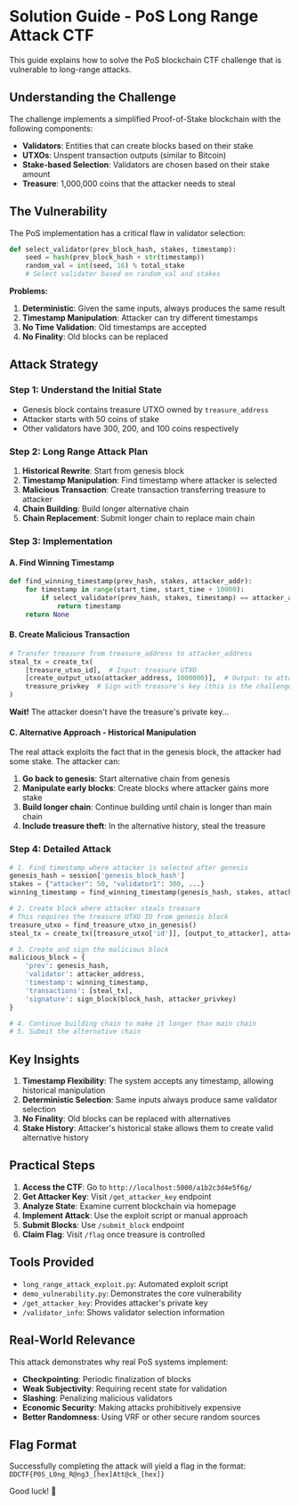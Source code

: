 # Solution Guide - PoS Long Range Attack CTF

This guide explains how to solve the PoS blockchain CTF challenge that is vulnerable to long-range attacks.

## Understanding the Challenge

The challenge implements a simplified Proof-of-Stake blockchain with the following components:
- **Validators**: Entities that can create blocks based on their stake
- **UTXOs**: Unspent transaction outputs (similar to Bitcoin)
- **Stake-based Selection**: Validators are chosen based on their stake amount
- **Treasure**: 1,000,000 coins that the attacker needs to steal

## The Vulnerability

The PoS implementation has a critical flaw in validator selection:

```python
def select_validator(prev_block_hash, stakes, timestamp):
    seed = hash(prev_block_hash + str(timestamp))
    random_val = int(seed, 16) % total_stake
    # Select validator based on random_val and stakes
```

**Problems:**
1. **Deterministic**: Given the same inputs, always produces the same result
2. **Timestamp Manipulation**: Attacker can try different timestamps
3. **No Time Validation**: Old timestamps are accepted
4. **No Finality**: Old blocks can be replaced

## Attack Strategy

### Step 1: Understand the Initial State
- Genesis block contains treasure UTXO owned by `treasure_address`
- Attacker starts with 50 coins of stake
- Other validators have 300, 200, and 100 coins respectively

### Step 2: Long Range Attack Plan
1. **Historical Rewrite**: Start from genesis block
2. **Timestamp Manipulation**: Find timestamp where attacker is selected
3. **Malicious Transaction**: Create transaction transferring treasure to attacker
4. **Chain Building**: Build longer alternative chain
5. **Chain Replacement**: Submit longer chain to replace main chain

### Step 3: Implementation

#### A. Find Winning Timestamp
```python
def find_winning_timestamp(prev_hash, stakes, attacker_addr):
    for timestamp in range(start_time, start_time + 10000):
        if select_validator(prev_hash, stakes, timestamp) == attacker_addr:
            return timestamp
    return None
```

#### B. Create Malicious Transaction
```python
# Transfer treasure from treasure_address to attacker_address
steal_tx = create_tx(
    [treasure_utxo_id],  # Input: treasure UTXO
    [create_output_utxo(attacker_address, 1000000)],  # Output: to attacker
    treasure_privkey  # Sign with treasure's key (this is the challenge!)
)
```

**Wait!** The attacker doesn't have the treasure's private key...

#### C. Alternative Approach - Historical Manipulation

The real attack exploits the fact that in the genesis block, the attacker had some stake. The attacker can:

1. **Go back to genesis**: Start alternative chain from genesis
2. **Manipulate early blocks**: Create blocks where attacker gains more stake
3. **Build longer chain**: Continue building until chain is longer than main chain
4. **Include treasure theft**: In the alternative history, steal the treasure

### Step 4: Detailed Attack

```python
# 1. Find timestamp where attacker is selected after genesis
genesis_hash = session['genesis_block_hash']
stakes = {"attacker": 50, "validator1": 300, ...}
winning_timestamp = find_winning_timestamp(genesis_hash, stakes, attacker_addr)

# 2. Create block where attacker steals treasure
# This requires the treasure UTXO ID from genesis block
treasure_utxo = find_treasure_utxo_in_genesis()
steal_tx = create_tx([treasure_utxo['id']], [output_to_attacker], attacker_privkey)

# 3. Create and sign the malicious block
malicious_block = {
    'prev': genesis_hash,
    'validator': attacker_address,
    'timestamp': winning_timestamp,
    'transactions': [steal_tx],
    'signature': sign_block(block_hash, attacker_privkey)
}

# 4. Continue building chain to make it longer than main chain
# 5. Submit the alternative chain
```

## Key Insights

1. **Timestamp Flexibility**: The system accepts any timestamp, allowing historical manipulation
2. **Deterministic Selection**: Same inputs always produce same validator selection
3. **No Finality**: Old blocks can be replaced with alternatives
4. **Stake History**: Attacker's historical stake allows them to create valid alternative history

## Practical Steps

1. **Access the CTF**: Go to `http://localhost:5000/a1b2c3d4e5f6g/`
2. **Get Attacker Key**: Visit `/get_attacker_key` endpoint
3. **Analyze State**: Examine current blockchain via homepage
4. **Implement Attack**: Use the exploit script or manual approach
5. **Submit Blocks**: Use `/submit_block` endpoint
6. **Claim Flag**: Visit `/flag` once treasure is controlled

## Tools Provided

- `long_range_attack_exploit.py`: Automated exploit script
- `demo_vulnerability.py`: Demonstrates the core vulnerability
- `/get_attacker_key`: Provides attacker's private key
- `/validator_info`: Shows validator selection information

## Real-World Relevance

This attack demonstrates why real PoS systems implement:
- **Checkpointing**: Periodic finalization of blocks
- **Weak Subjectivity**: Requiring recent state for validation  
- **Slashing**: Penalizing malicious validators
- **Economic Security**: Making attacks prohibitively expensive
- **Better Randomness**: Using VRF or other secure random sources

## Flag Format

Successfully completing the attack will yield a flag in the format:
`DDCTF{P0S_L0ng_R@ng3_[hex]Att@ck_[hex]}`

Good luck! 🎯

